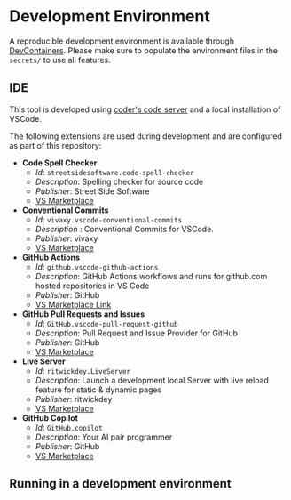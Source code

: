 # Development Environment

A reproducible development environment is available through [DevContainers](https://containers.dev/). Please make sure to populate the environment files in the `secrets/` to use all features.

## IDE

This tool is developed using [coder's code server](https://github.com/coder/code-server) and a local installation of VSCode.

The following extensions are used during development and are configured as part of this repository:

- **Code Spell Checker**
    - *Id*: `streetsidesoftware.code-spell-checker`
    - *Description*: Spelling checker for source code
    - *Publisher*: Street Side Software
    - [VS Marketplace](https://marketplace.visualstudio.com/items?itemName=streetsidesoftware.code-spell-checker)
- **Conventional Commits**
    - *Id*: `vivaxy.vscode-conventional-commits`
    - *Description* : Conventional Commits for VSCode.
    - *Publisher*: vivaxy
    - [VS Marketplace](https://marketplace.visualstudio.com/items?itemName=vivaxy.vscode-conventional-commits)
- **GitHub Actions**
    - *Id*: `github.vscode-github-actions`
    - *Description*: GitHub Actions workflows and runs for github.com hosted repositories in VS Code
    - *Publisher*: GitHub
    - [VS Marketplace Link](https://marketplace.visualstudio.com/items?itemName=GitHub.vscode-github-actions)
- **GitHub Pull Requests and Issues**
    - *Id*: `GitHub.vscode-pull-request-github`
    - *Description*: Pull Request and Issue Provider for GitHub
    - *Publisher*: GitHub
    - [VS Marketplace](https://open-vsx.org/vscode/item?itemName=GitHub.vscode-pull-request-github)
- **Live Server**
    - *Id*: `ritwickdey.LiveServer`
    - *Description*: Launch a development local Server with live reload feature for static & dynamic pages
    - *Publisher*: ritwickdey
    - [VS Marketplace](https://open-vsx.org/vscode/item?itemName=ritwickdey.LiveServer)
- **GitHub Copilot**
    - *Id*: `GitHub.copilot`
    - *Description*: Your AI pair programmer
    - *Publisher*: GitHub
    - [VS Marketplace](https://marketplace.visualstudio.com/items?itemName=GitHub.copilot)

## Running in a development environment

